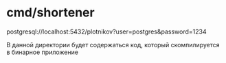 # cmd/shortener

postgresql://localhost:5432/plotnikov?user=postgres&password=1234

В данной директории будет содержаться код, который скомпилируется в бинарное приложение